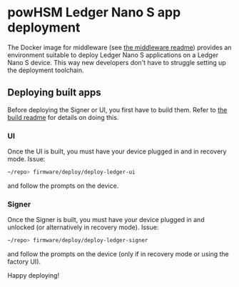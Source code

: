 # powHSM Ledger Nano S app deployment

The Docker image for middleware (see [the middleware readme](../../middleware/README.md)) provides an environment suitable to deploy Ledger Nano S applications on a Ledger Nano S device. This way new developers don't have to struggle setting up the deployment toolchain.

## Deploying built apps

Before deploying the Signer or UI, you first have to build them. Refer to [the build readme](../build/README.md) for details on doing this.

### UI

Once the UI is built, you must have your device plugged in and in recovery mode. Issue:

```bash
~/repo> firmware/deploy/deploy-ledger-ui
```

and follow the prompts on the device.

### Signer

Once the Signer is built, you must have your device plugged in and unlocked (or alternatively in recovery mode). Issue:

```bash
~/repo> firmware/deploy/deploy-ledger-signer
```

and follow the prompts on the device (only if in recovery mode or using the factory UI).


Happy deploying!
